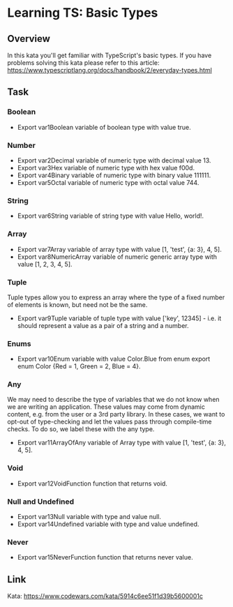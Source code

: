 # Learning TS: Basic Types

## Overview
In this kata you'll get familiar with TypeScript's basic types.
If you have problems solving this kata please refer to this article: https://www.typescriptlang.org/docs/handbook/2/everyday-types.html

 ## Task
### Boolean
- Export var1Boolean variable of boolean type with value true.

### Number
- Export var2Decimal variable of numeric type with decimal value 13.
- Export var3Hex variable of numeric type with hex value f00d.
- Export var4Binary variable of numeric type with binary value 111111.
- Export var5Octal variable of numeric type with octal value 744.

### String
- Export var6String variable of string type with value Hello, world!.

### Array
- Export var7Array variable of array type with value [1, 'test', {a: 3}, 4, 5].
- Export var8NumericArray variable of numeric generic array type with value [1, 2, 3, 4, 5].

### Tuple
Tuple types allow you to express an array where the type of a fixed number of elements is known, but need not be the same.
- Export var9Tuple variable of tuple type with value ['key', 12345] - i.e. it should represent a value as a pair of a string and a number.

### Enums
- Export var10Enum variable with value Color.Blue from enum export enum Color {Red = 1, Green = 2, Blue = 4}.

### Any
We may need to describe the type of variables that we do not know when we are writing an application. These values may come from dynamic content, e.g. from the user or a 3rd party library. In these cases, we want to opt-out of type-checking and let the values pass through compile-time checks. To do so, we label these with the any type.
- Export var11ArrayOfAny variable of Array<any> type with value [1, 'test', {a: 3}, 4, 5].

### Void
- Export var12VoidFunction function that returns void.

### Null and Undefined
- Export var13Null variable with type and value null.
- Export var14Undefined variable with type and value undefined.

### Never
- Export var15NeverFunction function that returns never value.

## Link
Kata: https://www.codewars.com/kata/5914c6ee51f1d39b5600001c
